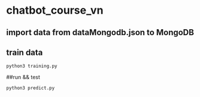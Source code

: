 # chatbot_course_vn
## import data from dataMongodb.json to MongoDB

## train data
    python3 training.py
##run && test

    python3 predict.py